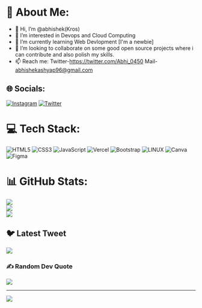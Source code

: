             
# 💫 About Me:
- 👋 Hi, I’m @abhishek(Kros)
- 👀 I’m interested in Devops and Cloud Computing
- 🌱 I’m currently learning Web Devlopment [I'm a newbie]
- 💞️ I’m looking to collaborate on some good open source projects where i can contribute and also polish my skills.
- 📫 Reach me: Twitter-https://twitter.com/Abhi_0450   Mail- abhishekashyap96@gmail.com  


## 🌐 Socials:
[![Instagram](https://img.shields.io/badge/Instagram-%23E4405F.svg?logo=Instagram&logoColor=white)](https://instagram.com/dontcallmesharky) [![Twitter](https://img.shields.io/badge/Twitter-%231DA1F2.svg?logo=Twitter&logoColor=white)](https://twitter.com/abhishek_0450) 

# 💻 Tech Stack:
![HTML5](https://img.shields.io/badge/html5-%23E34F26.svg?style=for-the-badge&logo=html5&logoColor=white) ![CSS3](https://img.shields.io/badge/css3-%231572B6.svg?style=for-the-badge&logo=css3&logoColor=white) ![JavaScript](https://img.shields.io/badge/javascript-%23323330.svg?style=for-the-badge&logo=javascript&logoColor=%23F7DF1E) ![Vercel](https://img.shields.io/badge/vercel-%23000000.svg?style=for-the-badge&logo=vercel&logoColor=white) ![Bootstrap](https://img.shields.io/badge/bootstrap-%23563D7C.svg?style=for-the-badge&logo=bootstrap&logoColor=white) ![LINUX](https://img.shields.io/badge/Linux-FCC624?style=for-the-badge&logo=linux&logoColor=black) ![Canva](https://img.shields.io/badge/Canva-%2300C4CC.svg?style=for-the-badge&logo=Canva&logoColor=white) 	![Figma](https://img.shields.io/badge/figma-%23F24E1E.svg?style=for-the-badge&logo=figma&logoColor=white)
# 📊 GitHub Stats:
![](https://github-readme-stats.vercel.app/api?username=kros&theme=tokyonight&hide_border=false&include_all_commits=true&count_private=false)<br/>
![](https://github-readme-streak-stats.herokuapp.com/?user=kros&theme=tokyonight&hide_border=false)<br/>
![](https://github-readme-stats.vercel.app/api/top-langs/?username=kros&theme=tokyonight&hide_border=false&include_all_commits=true&count_private=false&layout=compact)

## 🐦 Latest Tweet
[![](https://gtce.itsvg.in/api?username=abhishek_0450)](https://github.com/VishwaGauravIn/github-twitter-card-embed)

### ✍️ Random Dev Quote
![](https://quotes-github-readme.vercel.app/api?type=horizontal&theme=radical)

---
[![](https://visitcount.itsvg.in/api?id=kros&icon=0&color=0)](https://visitcount.itsvg.in)

<!-- Proudly created with GPRM ( https://gprm.itsvg.in ) -->
